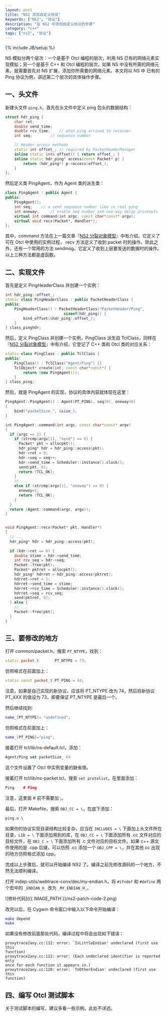 ```yaml
---
layout: post
title: "NS2 添加自定义协议"
keywords: ["NS2", "协议"]
description: "在 NS2 中添加自定义协议的步骤"
category: "c++"
tags: ["ns2", "协议"]
---
```

{% include JB/setup %}

NS 模拟分两个层次：一个是基于 Otcl 编程的层次，利用 NS 已有的网络元素实现模拟；另一个是基于 C++ 和 Otcl 编程的层次，如果 NS 中没有所需的网络元素，就需要首先对 NS 扩展，添加你所需要的网络元素。本文将以 NS 中 已有的 Ping 协议为例，讲述第二个层次的具体操作步骤。

## 一、头文件

新建头文件 `ping.h`，首先在头文件中定义 ping 包头的数据结构：

```c++
struct hdr_ping {
	char ret;
	double send_time;
	double rcv_time;	// when ping arrived to receiver
	int seq;		// sequence number

	// Header access methods
	static int offset_; // required by PacketHeaderManager
	inline static int& offset() { return offset_; }
	inline static hdr_ping* access(const Packet* p) {
		return (hdr_ping*) p->access(offset_);
	}
};
```

然后定义类 PingAgent，作为 Agent 类的派生类：

```c++
class PingAgent : public Agent {
public:
	PingAgent();
 	int seq;	// a send sequence number like in real ping
	int oneway; 	// enable seq number and one-way delay printouts
	virtual int command(int argc, const char*const* argv);
	virtual void recv(Packet*, Handler*);
};
```

其中，command 方法在上一篇文章『[NS2 分裂对象模型](/post/ns2-split-object-model.html)』中有介绍，它定义了可在 Otcl 中使用的实例过程，
recv 方法定义了收到 packet 时的操作。除此之外，还有一个常用的方法 sendmsg，它定义了收到上层要发送的数据时的操作。以上三种方法都是虚函数。

## 二、实现文件

首先是定义 PingHeaderClass 并创建一个实例：

```c++
int hdr_ping::offset_;
static class PingHeaderClass : public PacketHeaderClass {
public:
	PingHeaderClass() : PacketHeaderClass("PacketHeader/Ping", 
					      sizeof(hdr_ping)) {
		bind_offset(&hdr_ping::offset_);
	}
} class_pinghdr;
```

然后，定义 PingClass 并创建一个实例，PingClass 派生自 TclClass，同样在『[NS2 分裂对象模型](/post/ns2-split-object-model.html)』中有介绍，它登记了 C++ 类和 Otcl 类的对应关系：

```c++
static class PingClass : public TclClass {
public:
	PingClass() : TclClass("Agent/Ping") {}
	TclObject* create(int, const char*const*) {
		return (new PingAgent());
	}
} class_ping;
```

然后，就是 PingAgent 的实现，协议的具体内容就体现在这里：

```c++
PingAgent::PingAgent() : Agent(PT_PING), seq(0), oneway(0)
{
	bind("packetSize_", &size_);
}

int PingAgent::command(int argc, const char*const* argv)
{
  if (argc == 2) {
    if (strcmp(argv[1], "send") == 0) {
      Packet* pkt = allocpkt();
      hdr_ping* hdr = hdr_ping::access(pkt);
      hdr->ret = 0;
      hdr->seq = seq++;
      hdr->send_time = Scheduler::instance().clock();
      send(pkt, 0);
      return (TCL_OK);
    }
    // ...
    else if (strcmp(argv[1], "oneway") == 0) {
      oneway=1;
      return (TCL_OK);
    }
  }
  return (Agent::command(argc, argv));
}


void PingAgent::recv(Packet* pkt, Handler*)
{
  // ...
  hdr_ping* hdr = hdr_ping::access(pkt);
  
  if (hdr->ret == 0) {
    double stime = hdr->send_time;
    int rcv_seq = hdr->seq;
    Packet::free(pkt);
    Packet* pktret = allocpkt();
    hdr_ping* hdrret = hdr_ping::access(pktret);
    hdrret->ret = 1;
    hdrret->send_time = stime;
    hdrret->rcv_time = Scheduler::instance().clock();
    hdrret->seq = rcv_seq;
    send(pktret, 0);
  } else {
    // ...
    Packet::free(pkt);
  }
}
```

## 三、要修改的地方

打开 common/packet.h，搜索 `PT_NTYPE`，找到：

```c++
static packet_t       PT_NTYPE = 73;
```

仿照格式在前面加上：

```c++
static const packet_t PT_PING = 44;
```

注意，如果是自己实现的新协议，应该将 PT_NTYPE 改为 74，然后将新协议 PT_XXX 的值设为 73，即要保证 PT_NTYPE 是最后一个。

然后继续找到:

```c++
name_[PT_NTYPE]= "undefined";
```
仿照格式在前面加上：

```c++
name_[PT_PING]="ping";
```

接着打开 tcl/lib/ns-default.tcl，添加：

```tcl
Agent/Ping set packetSize_ 64
```

这个文件设置了 Otcl 中实例变量的缺省值。

接着打开 tcl/lib/ns-packet.tcl，搜索 `set protolist`，在里面添加：

```c++
Ping 	# Ping
```

注意，这里面 # 前不需要加 ;。

最后，打开 Makefile，搜索 `OBJ_CC = \`，在底下添加：

```c++
ping.o \
```

如果你的协议实现目录结构比较复杂，应当在 `INCLUDES = \` 下面加上头文件所在目录，`LIB = \` 下面添加用到的库，在 `OBJ_CC = \` 下面添加所有 .cc 文件对应的目标文件，在 `OBJ_C = \` 下面添加所有 .c 文件对应的目标文件。如果 c++ 源文件使用的是 .cpp 后缀，可以仿照 .cc 添加一个 `OBJ_CPP = \`，并在其他 cc 出现的地方仿照格式添加 cpp。

完成以上步骤后，就可以开始编译 NS2 了。编译之前先修改源码的一个地方，不然无法顺利编译。

打开 indep-utils/webtrace-conv/dec/my-endian.h，将 `#ifndef` 和 `#define` 两个宏中的 `_ENDIAN_H_` 改为  `_MY_ENDIAN_H_`。

![修补代码]({{ IMAGE_PATH }}/ns2-patch-code-2.png)

改完以后，在 Cygwin 命令窗口中输入以下命令开始编译：

```bash
make depend
make
```

如果没有修改前面那处代码，编译过程中将会出现如下错误：

```
proxytrace2any.cc:112: error: `IsLittleEndian' undeclared (first use this
function)
proxytrace2any.cc:112: error: (Each undeclared identifier is reported only
once for each function it appears in.)
proxytrace2any.cc:120: error: `ToOtherEndian' undeclared (first use this
function)
```

## 四、编写 Otcl 测试脚本

关于测试脚本的编写，建议多看一些示例。此处不详述。
